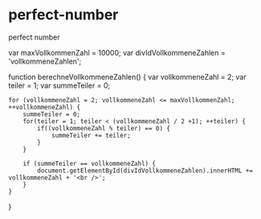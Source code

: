 perfect-number
==============

perfect number


var maxVollkommenZahl = 10000;
var divIdVollkommeneZahlen = 'vollkommeneZahlen';

function berechneVollkommeneZahlen() {
	var vollkommeneZahl = 2;
	var teiler = 1;
	var summeTeiler = 0;
	
	for (vollkommeneZahl = 2; vollkommeneZahl <= maxVollkommenZahl; ++vollkommeneZahl) {
		summeTeiler = 0;
		for(teiler = 1; teiler < (vollkommeneZahl / 2 +1); ++teiler) {
			if((vollkommeneZahl % teiler) == 0) {
				summeTeiler += teiler;
			}
		}
		
		if (summeTeiler == vollkommeneZahl) {
			document.getElementById(divIdVollkommeneZahlen).innerHTML += vollkommeneZahl + '<br />';
		}
	}
}
